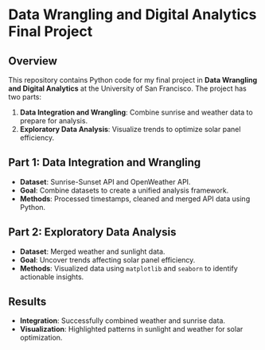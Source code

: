 # Data Wrangling and Digital Analytics Final Project  

## Overview  
This repository contains Python code for my final project in **Data Wrangling and Digital Analytics** at the University of San Francisco. The project has two parts:  
1. **Data Integration and Wrangling**: Combine sunrise and weather data to prepare for analysis.  
2. **Exploratory Data Analysis**: Visualize trends to optimize solar panel efficiency.  

## Part 1: Data Integration and Wrangling  
- **Dataset**: Sunrise-Sunset API and OpenWeather API.  
- **Goal**: Combine datasets to create a unified analysis framework.  
- **Methods**: Processed timestamps, cleaned and merged API data using Python.  

## Part 2: Exploratory Data Analysis  
- **Dataset**: Merged weather and sunlight data.  
- **Goal**: Uncover trends affecting solar panel efficiency.  
- **Methods**: Visualized data using `matplotlib` and `seaborn` to identify actionable insights.  

## Results  
- **Integration**: Successfully combined weather and sunrise data.  
- **Visualization**: Highlighted patterns in sunlight and weather for solar optimization.  
